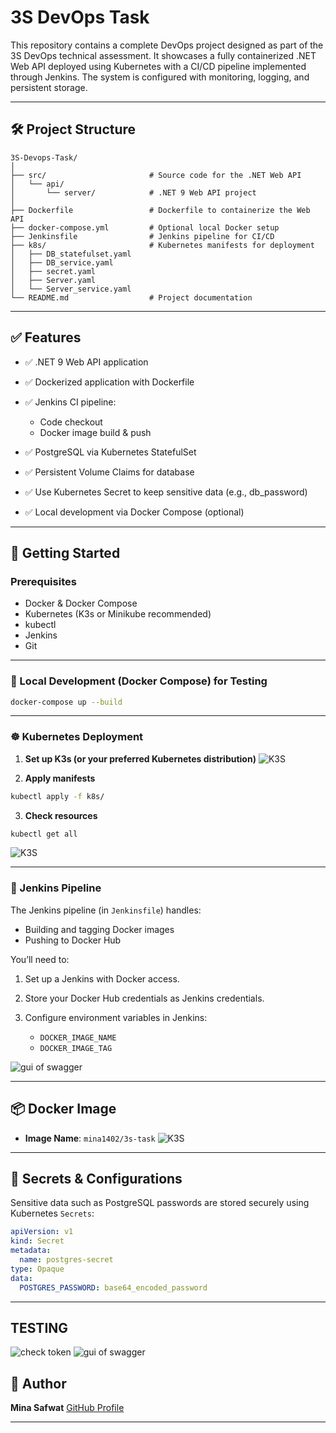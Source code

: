 

# 3S DevOps Task

This repository contains a complete DevOps project designed as part of the 3S DevOps technical assessment. It showcases a fully containerized .NET Web API deployed using Kubernetes with a CI/CD pipeline implemented through Jenkins. The system is configured with monitoring, logging, and persistent storage.

---

## 🛠️ Project Structure

```
3S-Devops-Task/
│
├── src/                       # Source code for the .NET Web API
│   └── api/
│       └── server/            # .NET 9 Web API project
│
├── Dockerfile                 # Dockerfile to containerize the Web API
├── docker-compose.yml         # Optional local Docker setup
├── Jenkinsfile                # Jenkins pipeline for CI/CD
├── k8s/                       # Kubernetes manifests for deployment
│   ├── DB_statefulset.yaml
│   ├── DB_service.yaml
│   ├── secret.yaml
│   ├── Server.yaml
│   └── Server_service.yaml
└── README.md                  # Project documentation
```

---

## ✅ Features

* ✅ .NET 9 Web API application
* ✅ Dockerized application with Dockerfile
* ✅ Jenkins CI pipeline:

  * Code checkout
  * Docker image build & push

* ✅ PostgreSQL via Kubernetes StatefulSet
* ✅ Persistent Volume Claims for database
* ✅ Use Kubernetes Secret to keep sensitive data (e.g., db_password)
* ✅ Local development via Docker Compose (optional)

---

## 🚀 Getting Started

### Prerequisites

* Docker & Docker Compose
* Kubernetes (K3s or Minikube recommended)
* kubectl
* Jenkins
* Git

---

### 🧪 Local Development (Docker Compose) for Testing

```bash
docker-compose up --build
```

---

### ☸️ Kubernetes Deployment

1. **Set up K3s (or your preferred Kubernetes distribution)**
![K3S](Images/k3s.png)


2. **Apply manifests**

```bash
kubectl apply -f k8s/
```

3. **Check resources**

```bash
kubectl get all
```
![K3S](Images/k8s-resources.png)

---

### 🐳 Jenkins Pipeline

The Jenkins pipeline (in `Jenkinsfile`) handles:

* Building and tagging Docker images
* Pushing to Docker Hub

You’ll need to:

1. Set up a Jenkins with Docker access.
2. Store your Docker Hub credentials as Jenkins credentials.
3. Configure environment variables in Jenkins:

   * `DOCKER_IMAGE_NAME`
   * `DOCKER_IMAGE_TAG`

![gui of swagger](Images/jenkins_pipeline.png)

---

## 📦 Docker Image

* **Image Name**: `mina1402/3s-task`
![K3S](Images/dockerhub.png)



---

## 🔐 Secrets & Configurations

Sensitive data such as PostgreSQL passwords are stored securely using Kubernetes `Secrets`:

```yaml
apiVersion: v1
kind: Secret
metadata:
  name: postgres-secret
type: Opaque
data:
  POSTGRES_PASSWORD: base64_encoded_password
```

---

## TESTING
![check token](Images/k8s-resources.png)
![gui of swagger](Images/gui.png)


## 🙌 Author

**Mina Safwat**
[GitHub Profile](https://github.com/mina-safwat-1)

---
